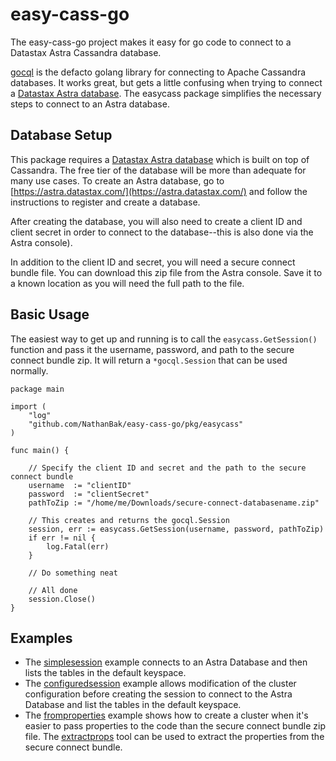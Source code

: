 # easy-cass-go

The easy-cass-go project makes it easy for go code to connect to a Datastax Astra Cassandra database.

[gocql](https://gocql.github.io/) is the defacto golang library for connecting to Apache Cassandra databases.  It works great, but gets a little confusing when trying to connect a [Datastax Astra database](https://www.datastax.com/cloud/datastax-astra).  The easycass package simplifies the necessary steps to connect to an Astra database.

## Database Setup

This package requires a [Datastax Astra database](https://www.datastax.com/cloud/datastax-astra) which is built on top of Cassandra.  The free tier of the database will be more than adequate for many use cases.  To create an Astra database, go to [https://astra.datastax.com/](https://astra.datastax.com/) and follow the instructions to register and create a database.

After creating the database, you will also need to create a client ID and client secret in order to connect to the database--this is also done via the Astra console).

In addition to the client ID and secret, you will need a secure connect bundle file.  You can download this zip file from the Astra console.  Save it to a known location as you will need the full path to the file.

## Basic Usage

The easiest way to get up and running is to call the `easycass.GetSession()` function and pass it the username, password, and path to the secure connect bundle zip.  It will return a `*gocql.Session` that can be used normally.

```golang
package main

import (
    "log"
    "github.com/NathanBak/easy-cass-go/pkg/easycass"
)

func main() {

    // Specify the client ID and secret and the path to the secure connect bundle
    username  := "clientID"
    password  := "clientSecret"
    pathToZip := "/home/me/Downloads/secure-connect-databasename.zip"

    // This creates and returns the gocql.Session
    session, err := easycass.GetSession(username, password, pathToZip)
    if err != nil {
        log.Fatal(err)
    }
    
    // Do something neat

    // All done
    session.Close()
}
```

## Examples

- The [simplesession](examples/simplesession/main.go) example connects to an Astra Database and then lists the tables in the default keyspace.
- The [configuredsession](examples/configuredsession/main.go) example allows modification of the cluster configuration before creating the session to connect to the Astra Database and list the tables in the default keyspace.
- The [fromproperties](examples/fromproperties/main.go) example shows how to create a cluster when it's easier to pass properties to the code than the secure connect bundle zip file.  The [extractprops](cmd/extractprops/main.go) tool can be used to extract the properties from the secure connect bundle.
